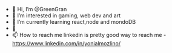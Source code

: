 - 👋 Hi, I’m @GreenGran
- 👀 I’m interested in gaming, web dev and art
- 🌱 I’m currently learning react,node and mondoDB
- 💞️ 
- 📫 How to reach me linkedin is pretty good way to reach me - https://www.linkedin.com/in/yonialmozlino/

